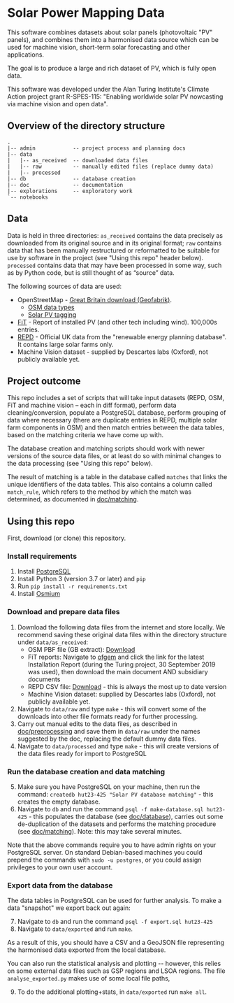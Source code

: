 # Solar Power Mapping Data

This software combines datasets about solar panels (photovoltaic "PV" panels), and combines them into a harmonised data source which can be used for machine vision, short-term solar forecasting and other applications.

The goal is to produce a large and rich dataset of PV, which is fully open data.

This software was developed under the Alan Turing Institute's Climate Action project grant R-SPES-115: "Enabling worldwide solar PV nowcasting via machine vision and open data".


## Overview of the directory structure

```
.
|-- admin            -- project process and planning docs
|-- data
|   |-- as_received  -- downloaded data files
|   |-- raw          -- manually edited files (replace dummy data)
|   |-- processed
|-- db               -- database creation
|-- doc              -- documentation
|-- explorations     -- exploratory work
`-- notebooks
```


## Data

Data is held in three directories: `as_received` contains the data precisely as
downloaded from its original source and in its original format; `raw` contains
data that has been manually restructured or reformatted to be suitable for use by
software in the project (see "Using this repo" header below). `processed` contains data that may have been processed in some way, such as by Python code, but is still thought of as “source” data.

The following sources of data are used:

- OpenStreetMap - [Great Britain download (Geofabrik)](https://download.geofabrik.de/europe/great-britain.html).
    - [OSM data types](https://wiki.openstreetmap.org/wiki/Elements)
    - [Solar PV tagging](https://wiki.openstreetmap.org/wiki/Tag:generator:source%3Dsolar)
- [FiT](https://www.ofgem.gov.uk/environmental-programmes/fit/contacts-guidance-and-resources/public-reports-and-data-fit/installation-reports) - Report of installed PV (and other tech including wind). 100,000s entries.
- [REPD](https://www.gov.uk/government/publications/renewable-energy-planning-database-monthly-extract) - Official UK data from the "renewable energy planning database". It contains large solar farms only.
- Machine Vision dataset - supplied by Descartes labs (Oxford), not publicly available yet.

## Project outcome

This repo includes a set of scripts that will take
input datasets (REPD, OSM, FiT and machine vision – each in diff format),
perform data cleaning/conversion, populate a PostgreSQL database, perform
grouping of data where necessary (there are duplicate entries in REPD, multiple solar farm
components in OSM) and then match entries between the data tables, based on the
matching criteria we have come up with.

The database creation and matching scripts should work with newer versions of the source data files, or at least do so with minimal changes to the data processing (see "Using this repo" below).

The result of matching is a table in the database called `matches` that links the unique identifiers of the
data tables. This also contains a column called `match_rule`, which refers to the method by which the match was determined, as documented in [doc/matching](doc/matching.md).

## Using this repo

First, download (or clone) this repository.

### Install requirements

1. Install [PostgreSQL](https://www.postgresql.org/download/)
2. Install Python 3 (version 3.7 or later) and `pip`
3. Run `pip install -r requirements.txt`
4. Install [Osmium](https://osmcode.org/osmium-tool/)

### Download and prepare data files

1. Download the following data files from the internet and store locally. We recommend saving these original data files within the directory structure under `data/as_received`:
    - OSM PBF file (GB extract): [Download](https://download.geofabrik.de/europe/great-britain-latest.osm.pbf)
    - FiT reports: Navigate to [ofgem](https://www.ofgem.gov.uk/environmental-programmes/fit/contacts-guidance-and-resources/public-reports-and-data-fit/installation-reports) and click the link for the latest Installation Report (during the Turing project, 30 September 2019 was used), then download the main document AND subsidiary documents
    - REPD CSV file: [Download](https://assets.publishing.service.gov.uk/government/uploads/system/uploads/attachment_data/file/879414/renewable-energy-planning-database-march-2020.csv) - this is always the most up to date version
    - Machine Vision dataset: supplied by Descartes labs (Oxford), not publicly available yet.
2. Navigate to `data/raw` and type `make` - this will convert some of the downloads into other file formats ready for further processing.
3. Carry out manual edits to the data files, as described in [doc/preprocessing](doc/preprocessing.md) and save them in `data/raw` under the names suggested by the doc, replacing the default dummy data files.
4. Navigate to `data/processed` and type `make` - this will create versions of the data files ready for import to PostgreSQL

### Run the database creation and data matching

5. Make sure you have PostgreSQL on your machine, then run the command: `createdb hut23-425 "Solar PV database matching"` - this creates the empty database.
6. Navigate to `db` and run the command `psql -f make-database.sql hut23-425` - this populates the database (see [doc/database](doc/database.md)), carries out some de-duplication of the datasets and performs the matching procedure (see [doc/matching](doc/matching.md)). Note: this may take several minutes.

Note that the above commands require you to have admin rights on your PostgreSQL server. On standard Debian-based machines you could prepend the commands with `sudo -u postgres`, or you could assign privileges to your own user account.

### Export data from the database

The data tables in PostgreSQL can be used for further analysis. To make a data "snapshot" we export back out again:

7. Navigate to `db` and run the command `psql -f export.sql hut23-425`
8. Navigate to `data/exported` and run `make`.

As a result of this, you should have a CSV and a GeoJSON file representing the harmonised data exported from the local database.

You can also run the statistical analysis and plotting -- however, this relies on some external data files such as GSP regions and LSOA regions. The file `analyse_exported.py` makes use of some local file paths, 

9. To do the additional plotting+stats, in `data/exported` run `make all`.

